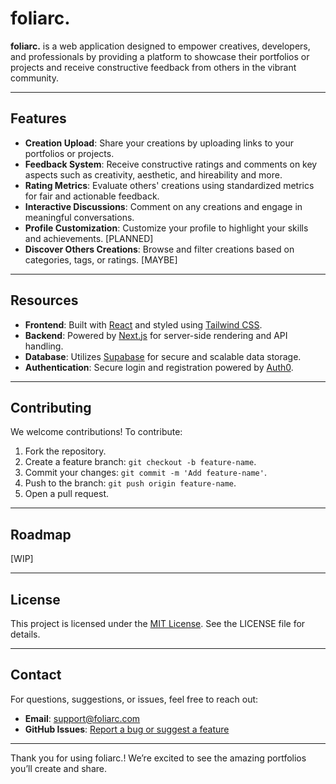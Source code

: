 # foliarc.

**foliarc.** is a web application designed to empower creatives, developers, and professionals by providing a platform to showcase their portfolios or projects and receive constructive feedback from others in the vibrant community.

---

## Features

- **Creation Upload**: Share your creations by uploading links to your portfolios or projects.
- **Feedback System**: Receive constructive ratings and comments on key aspects such as creativity, aesthetic, and hireability and more.
- **Rating Metrics**: Evaluate others' creations using standardized metrics for fair and actionable feedback.
- **Interactive Discussions**: Comment on any creations and engage in meaningful conversations.
- **Profile Customization**: Customize your profile to highlight your skills and achievements. [PLANNED]
- **Discover Others Creations**: Browse and filter creations based on categories, tags, or ratings. [MAYBE]

---

## Resources

- **Frontend**: Built with [React](https://reactjs.org/) and styled using [Tailwind CSS](https://tailwindcss.com/).
- **Backend**: Powered by [Next.js](https://nextjs.org/) for server-side rendering and API handling.
- **Database**: Utilizes [Supabase](https://www.supabase.org/) for secure and scalable data storage.
- **Authentication**: Secure login and registration powered by [Auth0](https://auth0.com/).

---

## Contributing

We welcome contributions! To contribute:

1. Fork the repository.
2. Create a feature branch: `git checkout -b feature-name`.
3. Commit your changes: `git commit -m 'Add feature-name'`.
4. Push to the branch: `git push origin feature-name`.
5. Open a pull request.

---

## Roadmap

[WIP]

---

## License

This project is licensed under the [MIT License](https://opensource.org/licenses/MIT). See the LICENSE file for details.

---

## Contact

For questions, suggestions, or issues, feel free to reach out:

- **Email**: support@foliarc.com
- **GitHub Issues**: [Report a bug or suggest a feature](https://github.com/yourusername/foliarc./issues)

---

Thank you for using foliarc.! We’re excited to see the amazing portfolios you’ll create and share.

